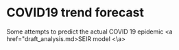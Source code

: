 # COVID19 trend forecast
Some attempts to predict the actual COVID 19 epidemic
<a href="draft_analysis.md>SEIR model <\a>
